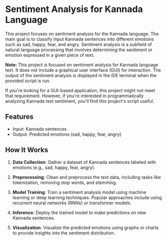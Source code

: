 # Sentiment Analysis for Kannada Language

This project focuses on sentiment analysis for the Kannada language. The main goal is to classify input Kannada sentences into different emotions such as sad, happy, fear, and angry. Sentiment analysis is a subfield of natural language processing that involves determining the sentiment or emotion expressed in a given piece of text.

**Note:** This project is focused on sentiment analysis for Kannada language text. It does not include a graphical user interface (GUI) for interaction. The output of the sentiment analysis is displayed in the IDE terminal when the provided script is run.

If you're looking for a GUI-based application, this project might not meet that requirement. However, if you're interested in programmatically analyzing Kannada text sentiment, you'll find this project's script useful.

## Features

- Input: Kannada sentences
- Output: Predicted emotions (sad, happy, fear, angry)

## How It Works

1. **Data Collection**: Gather a dataset of Kannada sentences labeled with emotions (e.g., sad, happy, fear, angry).

2. **Preprocessing**: Clean and preprocess the text data, including tasks like tokenization, removing stop words, and stemming.

3. **Model Training**: Train a sentiment analysis model using machine learning or deep learning techniques. Popular approaches include using recurrent neural networks (RNNs) or transformer models.

4. **Inference**: Deploy the trained model to make predictions on new Kannada sentences.

5. **Visualization**: Visualize the predicted emotions using graphs or charts to provide insights into the sentiment distribution.

